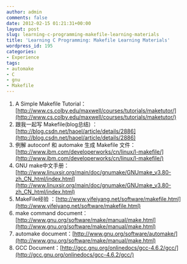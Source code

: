 ```yaml
---
author: admin
comments: false
date: 2012-02-15 01:21:31+00:00
layout: post
slug: learning-c-programming-makefile-learning-materials
title: 'Learning C Programming: Makefile Learning Materials'
wordpress_id: 195
categories:
- Experience
tags:
- automake
- C
- gnu
- Makefile
---
```


1. A Simple Makefile Tutorial：[http://www.cs.colby.edu/maxwell/courses/tutorials/maketutor/](http://www.cs.colby.edu/maxwell/courses/tutorials/maketutor/)
2. 跟我一起写 Makefile(blog总结) ：[http://blog.csdn.net/haoel/article/details/2886](http://blog.csdn.net/haoel/article/details/2886)
3. 例解 autoconf 和 automake 生成 Makefile 文件：[http://www.ibm.com/developerworks/cn/linux/l-makefile/](http://www.ibm.com/developerworks/cn/linux/l-makefile/)
4. GNU make中文手册：[http://www.linuxsir.org/main/doc/gnumake/GNUmake_v3.80-zh_CN_html/index.html](http://www.linuxsir.org/main/doc/gnumake/GNUmake_v3.80-zh_CN_html/index.html)
5. MakeFile经验 ：[http://www.yifeiyang.net/software/makefile.html](http://www.yifeiyang.net/software/makefile.html)
6. make command document：[http://www.gnu.org/software/make/manual/make.html](http://www.gnu.org/software/make/manual/make.html)
7. automake document：[http://www.gnu.org/software/automake/](http://www.gnu.org/software/make/manual/make.html)
8. GCC Document：[http://gcc.gnu.org/onlinedocs/gcc-4.6.2/gcc/](http://gcc.gnu.org/onlinedocs/gcc-4.6.2/gcc/)
